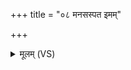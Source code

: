+++
title = "०८ मनसस्पत इमम्"

+++
<details><summary>मूलम् (VS)</summary>

मन॑सस्पत इ॒मं नो॑ दि॒वि दे॒वेषु॑ य॒ज्ञम्। स्वाहा॑ दि॒वि स्वाहा॑ पृथि॒व्यां स्वाहा॒न्तरि॑क्षे॒ स्वाहा॒ वाते॑ धां॒ स्वाहा॑ ॥
</details>